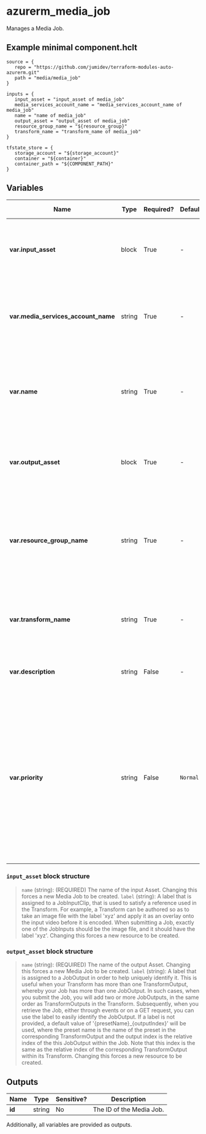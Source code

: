 # azurerm_media_job

Manages a Media Job.

## Example minimal component.hclt

```hcl
source = {
   repo = "https://github.com/jumidev/terraform-modules-auto-azurerm.git" 
   path = "media/media_job" 
}

inputs = {
   input_asset = "input_asset of media_job" 
   media_services_account_name = "media_services_account_name of media_job" 
   name = "name of media_job" 
   output_asset = "output_asset of media_job" 
   resource_group_name = "${resource_group}" 
   transform_name = "transform_name of media_job" 
}

tfstate_store = {
   storage_account = "${storage_account}" 
   container = "${container}" 
   container_path = "${COMPONENT_PATH}" 
}

```

## Variables

| Name | Type | Required? |  Default  |  possible values |  Description |
| ---- | ---- | --------- |  ----------- | ----------- | ----------- |
| **var.input_asset** | block | True | -  |  -  |  A `input_asset` block. Changing this forces a new Media Job to be created. | 
| **var.media_services_account_name** | string | True | -  |  -  |  The Media Services account name. Changing this forces a new Transform to be created. | 
| **var.name** | string | True | -  |  -  |  The name which should be used for this Media Job. Changing this forces a new Media Job to be created. | 
| **var.output_asset** | block | True | -  |  -  |  One or more `output_asset` blocks. Changing this forces a new Media Job to be created. | 
| **var.resource_group_name** | string | True | -  |  -  |  The name of the Resource Group where the Media Job should exist. Changing this forces a new Media Job to be created. | 
| **var.transform_name** | string | True | -  |  -  |  The Transform name. Changing this forces a new Media Job to be created. | 
| **var.description** | string | False | -  |  -  |  Optional customer supplied description of the Job. | 
| **var.priority** | string | False | `Normal`  |  `High`, `Normal`, `Low`  |  Priority with which the job should be processed. Higher priority jobs are processed before lower priority jobs. Changing this forces a new Media Job to be created. Possible values are `High`, `Normal` and `Low`. Defaults to `Normal`. | 

### `input_asset` block structure

> `name` (string): (REQUIRED) The name of the input Asset. Changing this forces a new Media Job to be created.
> `label` (string): A label that is assigned to a JobInputClip, that is used to satisfy a reference used in the Transform. For example, a Transform can be authored so as to take an image file with the label 'xyz' and apply it as an overlay onto the input video before it is encoded. When submitting a Job, exactly one of the JobInputs should be the image file, and it should have the label 'xyz'. Changing this forces a new resource to be created.

### `output_asset` block structure

> `name` (string): (REQUIRED) The name of the output Asset. Changing this forces a new Media Job to be created.
> `label` (string): A label that is assigned to a JobOutput in order to help uniquely identify it. This is useful when your Transform has more than one TransformOutput, whereby your Job has more than one JobOutput. In such cases, when you submit the Job, you will add two or more JobOutputs, in the same order as TransformOutputs in the Transform. Subsequently, when you retrieve the Job, either through events or on a GET request, you can use the label to easily identify the JobOutput. If a label is not provided, a default value of '{presetName}_{outputIndex}' will be used, where the preset name is the name of the preset in the corresponding TransformOutput and the output index is the relative index of the this JobOutput within the Job. Note that this index is the same as the relative index of the corresponding TransformOutput within its Transform. Changing this forces a new resource to be created.



## Outputs

| Name | Type | Sensitive? | Description |
| ---- | ---- | --------- | --------- |
| **id** | string | No  | The ID of the Media Job. | 

Additionally, all variables are provided as outputs.
